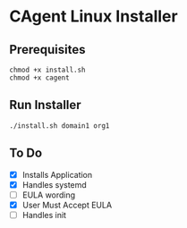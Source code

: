 # CAgent Linux Installer

## Prerequisites
```
chmod +x install.sh
chmod +x cagent
```

## Run Installer
```
./install.sh domain1 org1
```

## To Do

- [x] Installs Application
- [x] Handles systemd
- [ ] EULA wording
- [x] User Must Accept EULA
- [ ] Handles init
